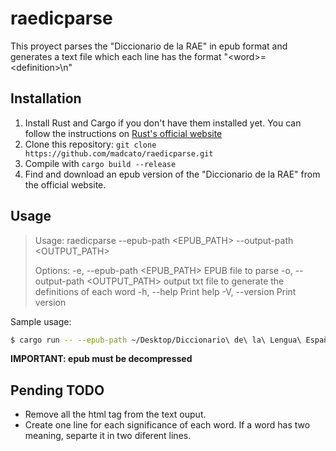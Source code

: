 # raedicparse

This proyect parses the "Diccionario de la RAE" in epub format and generates a text file which each line has the format "\<word\>=\<definition\>\n"

## Installation

1. Install Rust and Cargo if you don't have them installed yet. You can follow the instructions on [Rust's official website](https://www.rust-lang.org/tools/install)
2. Clone this repository: `git clone https://github.com/madcato/raedicparse.git`
3. Compile with `cargo build --release`
4. Find and download an epub version of the "Diccionario de la RAE" from the official website.

## Usage

> Usage: raedicparse --epub-path <EPUB_PATH> --output-path <OUTPUT_PATH>
> 
> Options:
>   -e, --epub-path <EPUB_PATH>      EPUB file to parse
>   -o, --output-path <OUTPUT_PATH>  output txt file to generate the definitions of each word
>   -h, --help                       Print help
>   -V, --version                    Print version

Sample usage: 

```bash
$ cargo run -- --epub-path ~/Desktop/Diccionario\ de\ la\ Lengua\ Española.epub --output-path dic.txt
```

**IMPORTANT: epub must be decompressed**

## Pending TODO

- Remove all the html tag from the text ouput.
- Create one line for each significance of each word. If a word has two meaning, separte it in two diferent lines.